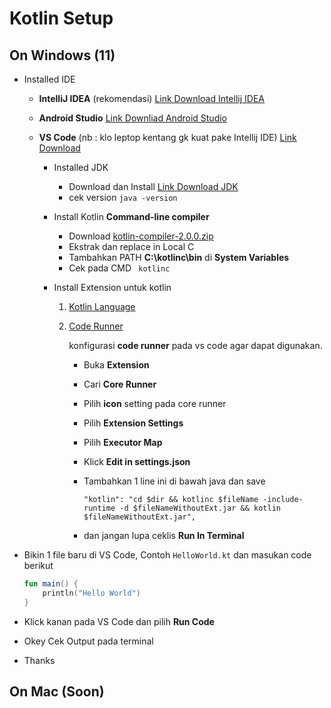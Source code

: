 # Kotlin Setup

## On Windows (11)

- Installed IDE

  - **IntelliJ IDEA** (rekomendasi) [Link Download Intellij IDEA](https://www.jetbrains.com/idea/download/)
  - **Android Studio** [Link Downliad Android Studio](https://developer.android.com/studio)
  - **VS Code** (nb : klo leptop kentang gk kuat pake Intellij IDE) [Link Download](https://code.visualstudio.com/download)

    - Installed JDK
      - Download dan Install [Link Download JDK](https://www.oracle.com/id/java/technologies/downloads/)
      - cek version `java -version`
    - Install Kotlin **Command-line compiler**
      - Download [kotlin-compiler-2.0.0.zip](https://github.com/JetBrains/kotlin/releases/tag/v2.0.0)
      - Ekstrak dan replace in Local C
      - Tambahkan PATH **C:\kotlinc\bin** di **System Variables**
      - Cek pada CMD
        ` kotlinc`
    - Install Extension untuk kotlin

      1.  [Kotlin Language](https://marketplace.visualstudio.com/items?itemName=mathiasfrohlich.Kotlin)
      2.  [Code Runner](https://marketplace.visualstudio.com/items?itemName=formulahendry.code-runner)

          konfigurasi **code runner** pada vs code agar dapat digunakan.

          - Buka **Extension**
          - Cari **Core Runner**
          - Pilih **icon** setting pada core runner
          - Pilih **Extension Settings**
          - Pilih **Executor Map**
          - Klick **Edit in settings.json**
          - Tambahkan 1 line ini di bawah java dan save

            ```
            "kotlin": "cd $dir && kotlinc $fileName -include-runtime -d $fileNameWithoutExt.jar && kotlin $fileNameWithoutExt.jar",

            ```

          - dan jangan lupa ceklis **Run In Terminal**

- Bikin 1 file baru di VS Code, Contoh `HelloWorld.kt` dan masukan code berikut

    ```kotlin
    fun main() {
        println("Hello World")
    }

- Klick kanan pada VS Code dan pilih **Run Code**

- Okey Cek Output pada terminal

- Thanks


## On Mac (Soon)
